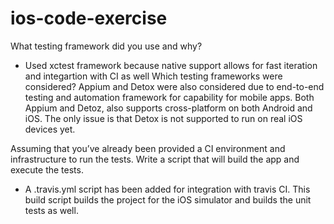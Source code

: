 # ios-code-exercise

What testing framework did you use and why?
- Used xctest framework because native support allows for fast iteration and integartion with CI as well 
Which testing frameworks were considered?
Appium and Detox were also considered due to end-to-end testing and automation framework for capability for mobile apps. Both Appium and Detoz, also supports cross-platform on both Android and iOS. The only issue is that Detox is not supported to run on real iOS devices yet.  

Assuming that you’ve already been provided a CI environment and infrastructure
to run the tests. Write a script that will build the app and execute the tests.

- A  .travis.yml script has been added for integration with travis CI. This build script builds the project for the iOS simulator and builds the unit tests as well.


